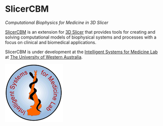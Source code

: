 # SlicerCBM

*Computational Biophysics for Medicine in 3D Slicer*

[SlicerCBM](https://slicercbm.org)
is an extension for
[3D Slicer](http://slicer.org)
that provides tools for creating and solving
computational models of biophysical systems and processes
with a focus on clinical and biomedical applications.

SlicerCBM is under development at the
[Intelligent Systems for Medicine Lab](https://isml.ecm.uwa.edu.au)
at
[The University of Western Australia](https://www.uwa.edu.au).

<a href="https://isml.ecm.uwa.edu.au"><img src="ISML.gif" alt="ISML Logo" style="width:190px;height:190px;"></a>
